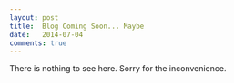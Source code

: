 ```yaml
---
layout: post
title:  Blog Coming Soon... Maybe
date:   2014-07-04
comments: true
---
```


There is nothing to see here. Sorry for the inconvenience.
